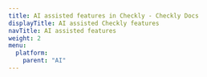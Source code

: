```yaml
---
title: AI assisted features in Checkly - Checkly Docs
displayTitle: AI assisted Checkly features
navTitle: AI assisted features
weight: 2
menu:
  platform:
    parent: "AI"
---
```



